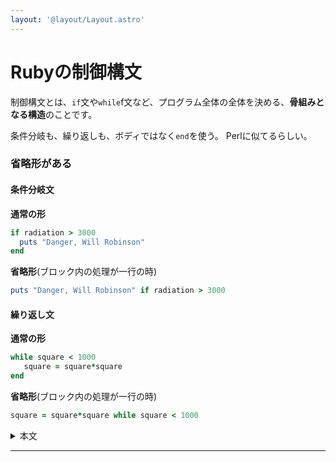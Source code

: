 ```yaml
---
layout: '@layout/Layout.astro'
---
```

# Rubyの制御構文
制御構文とは、`if`文や`while`f文など、プログラム全体の全体を決める、**骨組みとなる構造**のことです。

条件分岐も、繰り返しも、ボディではなく`end`を使う。
Perlに似てるらしい。

### 省略形がある
#### 条件分岐文
**通常の形**
```ruby
if radiation > 3000
  puts "Danger, Will Robinson"
end
```
**省略形**(ブロック内の処理が一行の時)
```ruby
puts "Danger, Will Robinson" if radiation > 3000
```

#### 繰り返し文
**通常の形**
```ruby
while square < 1000
   square = square*square
end
```
**省略形**(ブロック内の処理が一行の時)
```ruby
square = square*square while square < 1000
```

<details>
<summary>
本文
</summary>

> Ruby has all the usual control structures, such as `if` statements and `while` loops. Java, C, and Perl programmers may well get caught by the lack of braces around the bodies of these statements. Instead, Ruby uses the keyword `end` to signify the end of a body.
```ruby
if count > 10
  puts "Try again"
elsif tries == 3
  puts "You lose"
else
  puts "Enter a number"
end
```

> Similarly, `while` statements are terminated with `end`

```ruby
while weight < 100 and numPallets <= 30
  pallet = nextPallet()
  weight += pallet.weight
  numPallets += 1
end
```

> Ruby *statement modifiers* are a useful shortcut if the body of an `if` or `while` statement is just a single expression. Simply write the expression, followed by `if` or `while` and the condition. For example, here's a simple `if` statement.

```ruby
if radiation > 3000
  puts "Danger, Will Robinson"
end
```

> Here it is again, rewritten using a statement modifier.

```ruby
puts "Danger, Will Robinson" if radiation > 3000
```

> Similarly, a `while` loop such as

```ruby
while square < 1000
   square = square*square
end
```

> becomes the more concise

```ruby
square = square*square  while square < 1000
```

> These statement modifiers should seem familiar to Perl programmers.

</details>

---